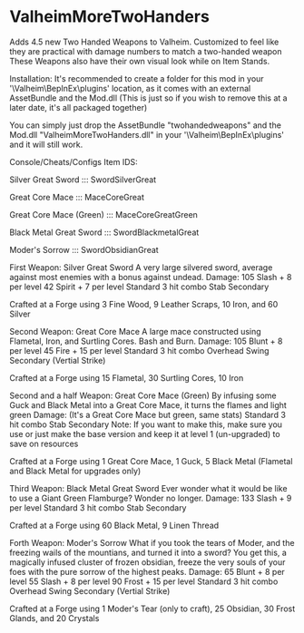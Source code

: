 # ValheimMoreTwoHanders
Adds 4.5 new Two Handed Weapons to Valheim. Customized to feel like they are practical with damage numbers to match a two-handed weapon
These Weapons also have their own visual look while on Item Stands.

Installation:
It's recommended to create a folder for this mod in your '\Valheim\BepInEx\plugins' location, 
as it comes with an external AssetBundle and the Mod.dll (This is just so if you wish to remove this at a later date, it's all packaged together)

You can simply just drop the AssetBundle "twohandedweapons" and the Mod.dll "ValheimMoreTwoHanders.dll" in your '\Valheim\BepInEx\plugins' and it will still work.

Console/Cheats/Configs Item IDS:

Silver Great Sword ::: SwordSilverGreat

Great Core Mace ::: MaceCoreGreat

Great Core Mace (Green) ::: MaceCoreGreatGreen

Black Metal Great Sword ::: SwordBlackmetalGreat

Moder's Sorrow ::: SwordObsidianGreat


First Weapon: Silver Great Sword
A very large silvered sword, average against most enemies with a bonus against undead.
Damage:
105 Slash + 8 per level
42 Spirit + 7 per level
Standard 3 hit combo
Stab Secondary

Crafted at a Forge using 3 Fine Wood, 9 Leather Scraps, 10 Iron, and 60 Silver

Second Weapon: Great Core Mace
A large mace constructed using Flametal, Iron, and Surtling Cores. Bash and Burn.
Damage:
105 Blunt + 8 per level
45 Fire + 15 per level
Standard 3 hit combo
Overhead Swing Secondary (Vertial Strike)

Crafted at a Forge using 15 Flametal, 30 Surtling Cores, 10 Iron

Second and a half Weapon: Great Core Mace (Green)
By infusing some Guck and Black Metal into a Great Core Mace, it turns the flames and light green 
Damage:
(It's a Great Core Mace but green, same stats)
Standard 3 hit combo
Stab Secondary
Note: If you want to make this, make sure you use or just make the base version and keep it at level 1 (un-upgraded) to save on resources

Crafted at a Forge using 1 Great Core Mace, 1 Guck, 5 Black Metal (Flametal and Black Metal for upgrades only)

Third Weapon: Black Metal Great Sword
Ever wonder what it would be like to use a Giant Green Flamburge? Wonder no longer.
Damage:
133 Slash + 9 per level
Standard 3 hit combo
Stab Secondary

Crafted at a Forge using 60 Black Metal, 9 Linen Thread

Forth Weapon: Moder's Sorrow
What if you took the tears of Moder, and the freezing wails of the mountians, and turned it into a sword? You get this, a magically infused cluster of frozen obsidian, freeze the very souls of your foes with the pure sorrow of the highest peaks.
Damage:
65 Blunt + 8 per level
55 Slash + 8 per level
90 Frost + 15 per level
Standard 3 hit combo
Overhead Swing Secondary (Vertial Strike)

Crafted at a Forge using 1 Moder's Tear (only to craft), 25 Obsidian, 30 Frost Glands, and 20 Crystals
